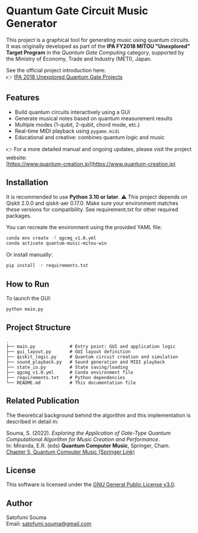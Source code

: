 # Quantum Gate Circuit Music Generator

This project is a graphical tool for generating music using quantum circuits.
It was originally developed as part of the **IPA FY2018 MITOU "Unexplored" Target Program** in the *Quantum Gate Computing* category, supported by the Ministry of Economy, Trade and Industry (METI), Japan.

See the official project introduction here:  
👉 [IPA 2018 Unexplored Quantum Gate Projects](https://www.ipa.go.jp/jinzai/mitou/target/2018/gate/seika-quantum-gate.html)


## Features

- Build quantum circuits interactively using a GUI
- Generate musical notes based on quantum measurement results
- Multiple modes (1-qubit, 2-qubit, chord mode, etc.)
- Real-time MIDI playback using `pygame.midi`
- Educational and creative: combines quantum logic and music

👉 For a more detailed manual and ongoing updates, please visit the project website:  
[https://www.quantum-creation.jp](https://www.quantum-creation.jp)

## Installation

It is recommended to use **Python 3.10 or later**.
⚠️ This project depends on Qiskit 2.0.0 and qiskit-aer 0.17.0.
Make sure your environment matches these versions for compatibility. See requirement.txt for other required packages.

You can recreate the environment using the provided YAML file:

```bash
conda env create -f qgcmg_v1.0.yml
conda activate quantum-music-mitou-win
```

Or install manually:

```bash
pip install -r requirements.txt
```

## How to Run

To launch the GUI:

```bash
python main.py
```

## Project Structure

```
.
├── main.py             # Entry point: GUI and application logic
├── gui_layout.py       # GUI layout definition
├── qiskit_logic.py     # Quantum circuit creation and simulation
├── sound_playback.py   # Sound generation and MIDI playback
├── state_io.py         # State saving/loading
├── qgcmg_v1.0.yml      # Conda environment file
├── requirements.txt    # Python dependencies
└── README.md           # This documentation file
```

## Related Publication

The theoretical background behind the algorithm and this implementation is described in detail in:

Souma, S. (2022). *Exploring the Application of Gate-Type Quantum Computational Algorithm for Music Creation and Performance*.  
In: Miranda, E.R. (eds) **Quantum Computer Music**, Springer, Cham.  
[Chapter 5, Quantum Computer Music (Springer Link)](https://link.springer.com/chapter/10.1007/978-3-031-13909-3_5)

## License

This software is licensed under the [GNU General Public License v3.0](https://www.gnu.org/licenses/gpl-3.0.html).

## Author

Satofumi Souma  
Email: satofumi.souma@gmail.com
